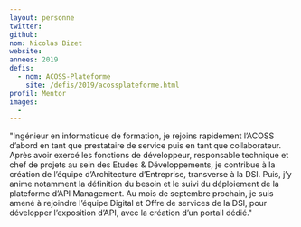 ```yaml
---
layout: personne
twitter: 
github: 
nom: Nicolas Bizet
website:
annees: 2019
defis: 
  - nom: ACOSS-Plateforme
    site: /defis/2019/acossplateforme.html
profil: Mentor
images:
  - 
---
```


"Ingénieur en informatique de formation, je rejoins rapidement l’ACOSS d’abord en tant que prestataire de service puis en tant que collaborateur. Après avoir exercé les fonctions de développeur, responsable technique et chef de projets au sein des Etudes & Développements, je contribue à la création de l’équipe d’Architecture d’Entreprise, transverse à la DSI. Puis, j’y anime notamment la définition du besoin et le suivi du déploiement de la plateforme d’API Management. Au mois de septembre prochain, je suis amené à rejoindre l’équipe Digital et Offre de services de la DSI, pour développer l’exposition d’API, avec la création d’un portail dédié."

